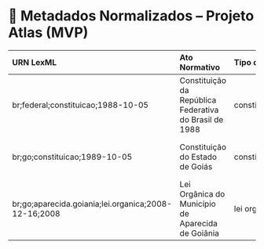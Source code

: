 # 🧾 Metadados Normalizados – Projeto Atlas (MVP)

| URN LexML | Ato Normativo | Tipo de Ato | Órgão Publicador | Entidade Federativa | Data de Publicação | Fonte Oficial | hash_fonte |
|:-----------|:---------------|:-------------|:-----------------|:--------------------|:-------------------|:---------------|:---|
| br;federal;constituicao;1988-10-05 | Constituição da República Federativa do Brasil de 1988 | constituição | Presidência da República | Federal | 1988-10-05 | https://www.planalto.gov.br/ccivil_03/constituicao/constituicao.htm | |
| br;go;constituicao;1989-10-05 | Constituição do Estado de Goiás | constituição | Governo do Estado de Goiás – Casa Civil | Estadual | 1989-10-05 | http://www2.senado.leg.br/bdsf/bitstream/handle/id/70434/Constituicao_Estado_GO.pdf | |
| br;go;aparecida.goiania;lei.organica;2008-12-16;2008 | Lei Orgânica do Município de Aparecida de Goiânia | lei orgânica | Câmara Municipal de Aparecida de Goiânia | Municipal | 2008-12-16 | @fontes/Municipal/GO-Aparecida/lei-organica.pdf | |
